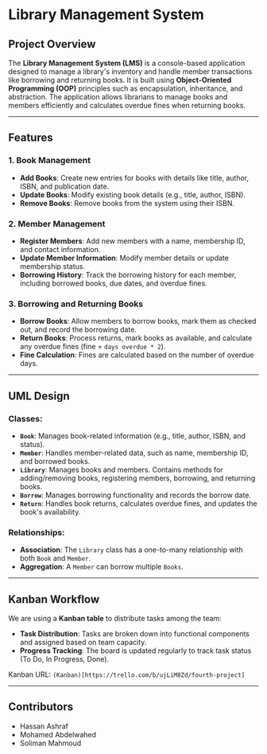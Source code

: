 # Library Management System

## Project Overview

The **Library Management System (LMS)** is a console-based application designed to manage a library's inventory and handle member transactions like borrowing and returning books. It is built using **Object-Oriented Programming (OOP)** principles such as encapsulation, inheritance, and abstraction. The application allows librarians to manage books and members efficiently and calculates overdue fines when returning books.

---

## Features

### 1. **Book Management**
   - **Add Books**: Create new entries for books with details like title, author, ISBN, and publication date.
   - **Update Books**: Modify existing book details (e.g., title, author, ISBN).
   - **Remove Books**: Remove books from the system using their ISBN.

### 2. **Member Management**
   - **Register Members**: Add new members with a name, membership ID, and contact information.
   - **Update Member Information**: Modify member details or update membership status.
   - **Borrowing History**: Track the borrowing history for each member, including borrowed books, due dates, and overdue fines.

### 3. **Borrowing and Returning Books**
   - **Borrow Books**: Allow members to borrow books, mark them as checked out, and record the borrowing date.
   - **Return Books**: Process returns, mark books as available, and calculate any overdue fines (fine = `days overdue * 2`).
   - **Fine Calculation**: Fines are calculated based on the number of overdue days.

---

## UML Design

### Classes:
   - **`Book`**: Manages book-related information (e.g., title, author, ISBN, and status).
   - **`Member`**: Handles member-related data, such as name, membership ID, and borrowed books.
   - **`Library`**: Manages books and members. Contains methods for adding/removing books, registering members, borrowing, and returning books.
   - **`Borrow`**: Manages borrowing functionality and records the borrow date.
   - **`Return`**: Handles book returns, calculates overdue fines, and updates the book's availability.

### Relationships:
   - **Association**: The `Library` class has a one-to-many relationship with both `Book` and `Member`.
   - **Aggregation**: A `Member` can borrow multiple `Books`.

---

## Kanban Workflow

We are using a **Kanban table** to distribute tasks among the team:
- **Task Distribution**: Tasks are broken down into functional components and assigned based on team capacity.
- **Progress Tracking**: The board is updated regularly to track task status (To Do, In Progress, Done).

Kanban URL: `(Kanban)[https://trello.com/b/ujLiM8Zd/fourth-project]`

---

## Contributors

- Hassan Ashraf
- Mohamed Abdelwahed
- Soliman Mahmoud

